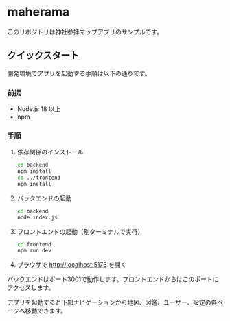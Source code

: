 # maherama

このリポジトリは神社参拝マップアプリのサンプルです。

## クイックスタート

開発環境でアプリを起動する手順は以下の通りです。

### 前提
- Node.js 18 以上
- npm

### 手順
1. 依存関係のインストール
   ```bash
   cd backend
   npm install
   cd ../frontend
   npm install
   ```
2. バックエンドの起動
   ```bash
   cd backend
   node index.js
   ```
3. フロントエンドの起動（別ターミナルで実行）
   ```bash
   cd frontend
   npm run dev
   ```
4. ブラウザで [http://localhost:5173](http://localhost:5173) を開く

バックエンドはポート3001で動作します。フロントエンドからはこのポートにアクセスします。

アプリを起動すると下部ナビゲーションから地図、図鑑、ユーザー、設定の各ページへ移動できます。
